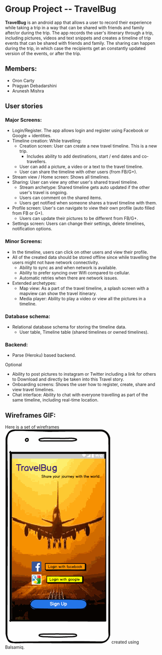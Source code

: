 # Group Project -- TravelBug

**TravelBug** is an android app that allows a user to record their experience while taking a trip in
a way that can be shared with friends and family after/or during the trip. The app records the
user's itinerary through a trip, including pictures, videos and text snippets and creates a timeline
of trip events that can be shared with friends and family. The sharing can happen during the trip,
in which case the recipients get an constantly updated version of the events, or after the trip.


## Members:
* Oron Carty
* Pragyan Debadarshini
* Arunesh Mishra


## User stories

### Major Screens:
* Login/Register. The app allows login and register using Facebook or Google + identities.
* Timeline creation: While travelling:
   * Creation screen: User can create a new travel timeline. This is a new trip.
        * Includes ability to add destinations, start / end dates and co-travellers. 
   * User can add a picture, a video or a text to the travel timeline.
   * User can share the timeline with other users (from FB/G+).
* Stream view / Home screen: Shows all timelines.
* Sharing: User can view any other user's shared travel timeline.
   * Stream archetype: Shared timeline gets auto updated if the other user's travel is ongoing.
   * Users can comment on the shared items.
   * Users get notified when someone shares a travel timeline with them.
* Profile screen: User's can navigate to view their own profile (auto filled from FB or G+).
   * Users can update their pictures to be different from FB/G+.
* Settings screen: Users can change their settings, delete timelines, notification options. 

### Minor Screens:
* In the timeline, users can click on other users and view their profile.
* All of the created data should be stored offline since while travelling the users might not have
  network connectivity.
    * Ability to sync as and when network is available.
    * Ability to prefer syncing over Wifi compared to cellular.
    * Automatic retries when there are network issues.
* Extended archetypes:
   * Map view: As a part of the travel timeline, a splash screen with a mapview can show the travel
     itinerary.
   * Media player: Ability to play a video or view all the pictures in a timeline.

### Database schema:
 * Relational database schema for storing the timeline data. 
   * User table, Timeline table (shared timelines or owned timelines).

### Backend:
 * Parse (Heroku) based backend. 

Optional 
* Ability to post pictures to instagram or Twitter including a link for others to Download and
  directly be taken into this Travel story.
* Onboarding screens: Shows the user how to register, create, share and view travel timelines.
* Chat interface: Ability to chat with everyone travelling as part of the same timeline, including
  real-time location.
 

## Wireframes GIF:

Here is a set of wireframes ![TravelBug](TravelBug.gif) created using Balsamiq.
